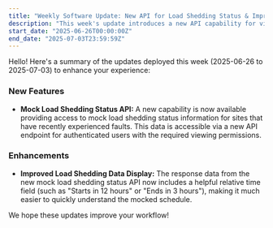 ```yaml
---
title: "Weekly Software Update: New API for Load Shedding Status & Improved Data Display"
description: "This week's update introduces a new API capability for viewing mock load shedding status for impacted sites, plus an enhancement for clearer relative time data."
start_date: "2025-06-26T00:00:00Z"
end_date: "2025-07-03T23:59:59Z"
---
```


Hello! Here's a summary of the updates deployed this week (2025-06-26 to 2025-07-03) to enhance your experience:

### New Features

*   **Mock Load Shedding Status API:** A new capability is now available providing access to mock load shedding status information for sites that have recently experienced faults. This data is accessible via a new API endpoint for authenticated users with the required viewing permissions.

### Enhancements

*   **Improved Load Shedding Data Display:** The response data from the new mock load shedding status API now includes a helpful relative time field (such as "Starts in 12 hours" or "Ends in 3 hours"), making it much easier to quickly understand the mocked schedule.

We hope these updates improve your workflow!
